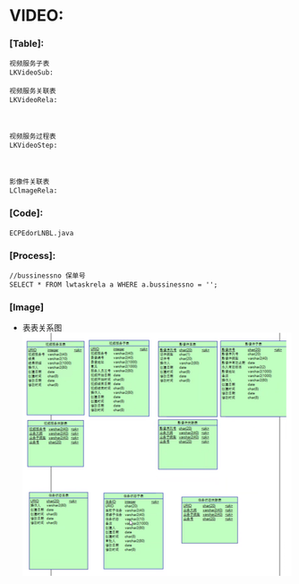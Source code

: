 # VIDEO:

### [Table]:
	视频服务子表
	LKVideoSub:

	视频服务关联表
	LKVideoRela: 


	
	视频服务过程表
	LKVideoStep:



	影像件关联表
	LClmageRela:




### [Code]:
	ECPEdorLNBL.java


### [Process]:
	//bussinessno 保单号
	SELECT * FROM lwtaskrela a WHERE a.bussinessno = '';

### [Image]
* 表表关系图
![icon](./img/img01.png)
